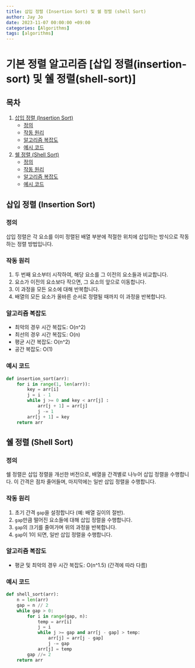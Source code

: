```yaml
---
title: 삽입 정렬 (Insertion Sort) 및 쉘 정렬 (shell Sort)
author: Jay Jo
date: 2023-11-07 00:00:00 +09:00
categories: [Algorithms]
tags: [algorithms]
---
```


# 기본 정렬 알고리즘 [삽입 정렬(insertion-sort) 및 쉘 정렬(shell-sort)]

## 목차
1. [삽입 정렬 (Insertion Sort)](#삽입-정렬-insertion-sort)
   - [정의](#정의)
   - [작동 원리](#작동-원리)
   - [알고리즘 복잡도](#알고리즘-복잡도)
   - [예시 코드](#예시-코드)
2. [쉘 정렬 (Shell Sort)](#쉘-정렬-shell-sort)
   - [정의](#정의-1)
   - [작동 원리](#작동-원리-1)
   - [알고리즘 복잡도](#알고리즘-복잡도-1)
   - [예시 코드](#예시-코드-1)

<a name="삽입-정렬-insertion-sort"></a>
## 삽입 정렬 (Insertion Sort)

### 정의
삽입 정렬은 각 요소를 이미 정렬된 배열 부분에 적절한 위치에 삽입하는 방식으로 작동하는 정렬 방법입니다.

### 작동 원리
1. 두 번째 요소부터 시작하여, 해당 요소를 그 이전의 요소들과 비교합니다.
2. 요소가 이전의 요소보다 작으면, 그 요소의 앞으로 이동합니다.
3. 이 과정을 모든 요소에 대해 반복합니다.
4. 배열의 모든 요소가 올바른 순서로 정렬될 때까지 이 과정을 반복합니다.

### 알고리즘 복잡도
- 최악의 경우 시간 복잡도: O(n^2)
- 최선의 경우 시간 복잡도: O(n)
- 평균 시간 복잡도: O(n^2)
- 공간 복잡도: O(1)

### 예시 코드
```python
def insertion_sort(arr):
    for i in range(1, len(arr)):
        key = arr[i]
        j = i - 1
        while j >= 0 and key < arr[j] :
            arr[j + 1] = arr[j]
            j -= 1
        arr[j + 1] = key
    return arr
```

<a name="쉘-정렬-shell-sort"></a>
## 쉘 정렬 (Shell Sort)

### 정의
쉘 정렬은 삽입 정렬을 개선한 버전으로, 배열을 간격별로 나누어 삽입 정렬을 수행합니다. 이 간격은 점차 줄어들며, 마지막에는 일반 삽입 정렬을 수행합니다.

### 작동 원리
1. 초기 간격 `gap`을 설정합니다 (예: 배열 길이의 절반).
2. `gap`만큼 떨어진 요소들에 대해 삽입 정렬을 수행합니다.
3. `gap`의 크기를 줄여가며 위의 과정을 반복합니다.
4. `gap`이 1이 되면, 일반 삽입 정렬을 수행합니다.

### 알고리즘 복잡도
- 평균 및 최악의 경우 시간 복잡도: O(n^1.5) (간격에 따라 다름)

### 예시 코드
```python
def shell_sort(arr):
    n = len(arr)
    gap = n // 2
    while gap > 0:
        for i in range(gap, n):
            temp = arr[i]
            j = i
            while j >= gap and arr[j - gap] > temp:
                arr[j] = arr[j - gap]
                j -= gap
            arr[j] = temp
        gap //= 2
    return arr
```

